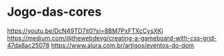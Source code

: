 # Jogo-das-cores

https://youtu.be/DcN49TD7it0?si=8BM7PxFTXcCysXKj
https://medium.com/@thewebdevg/creating-a-gameboard-with-css-grid-47da8ac25078
https://www.alura.com.br/artigos/eventos-do-dom
